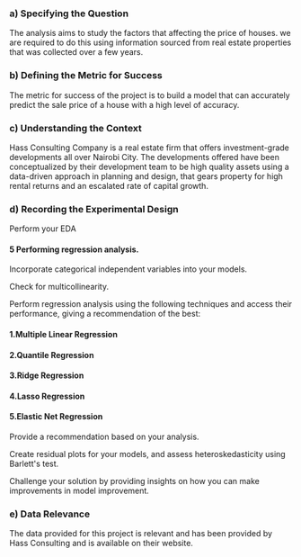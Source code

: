 ### a) Specifying the Question

The analysis aims to study the factors that affecting the price of houses. we are required to do this using information sourced from real estate properties that was collected over a few years.

### b) Defining the Metric for Success
The metric for success of the project is to build a model that can accurately predict the sale price of a house with a high level of accuracy.

### c) Understanding the Context
Hass Consulting Company is a real estate firm that offers investment-grade developments all over Nairobi City. The developments offered have been conceptualized by their development team to be high quality assets using a data-driven approach in planning and design, that gears property for high rental returns and an escalated rate of capital growth.

### d) Recording the Experimental Design
Perform your EDA

#### 5 Performing regression analysis.

Incorporate categorical independent variables into your models.

Check for multicollinearity.

Perform regression analysis using the following techniques and access their performance, giving a recommendation of the best:

#### 1.Multiple Linear Regression

#### 2.Quantile Regression

#### 3.Ridge Regression

#### 4.Lasso Regression

#### 5.Elastic Net Regression

Provide a recommendation based on your analysis.

Create residual plots for your models, and assess heteroskedasticity using Barlett's test.

Challenge your solution by providing insights on how you can make improvements in model improvement.

### e) Data Relevance
The data provided for this project is relevant and has been provided by Hass Consulting and is available on their website.

